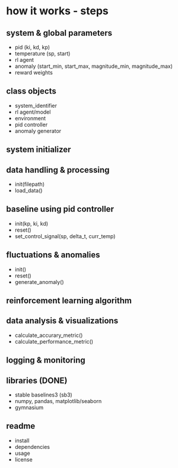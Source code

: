 # how it works - steps

## system & global parameters
- pid (ki, kd, kp)
- temperature (sp, start)
- rl agent
- anomaly (start_min, start_max, magnitude_min, magnitude_max)
- reward weights

## class objects
- system_identifier
- rl agent/model
- environment
- pid controller
- anomaly generator

## system initializer
## data handling & processing
- init(filepath)
- load_data()
## baseline using pid controller
- init(kp, ki, kd)
- reset()
- set_control_signal(sp, delta_t, curr_temp)
## fluctuations & anomalies
- init()
- reset()
- generate_anomaly()
## reinforcement learning algorithm
## data analysis & visualizations
- calculate_accurary_metric()
- calculate_performance_metric()
## logging & monitoring
## libraries (DONE)
- stable baselines3 (sb3)
- numpy, pandas, matplotlib/seaborn
- gymnasium
## readme
- install
- dependencies
- usage
- license
